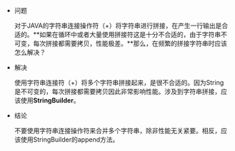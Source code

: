- 问题

  对于JAVA的字符串连接操作符（+）将字符串进行拼接，在产生一行输出是合适的。**如果在循环中或者大量使用拼接符这是十分不合适的，由于字符串不可变，每次拼接都需要拷贝，性能极差。**那么，在频繁的拼接字符串时应该怎么解决？

- 解决

  使用字符串连接符（+）将多个字符串拼接起来，是很不合适的。因为String是不可变的，每次拼接都需要拷贝因此非常影响性能。涉及到字符串拼接，应该使用**StringBuilder**。

- 结论

  不要使用字符串连接操作符来合并多个字符串，除非性能无关紧要。相反，应该使用StringBuilder的append方法。